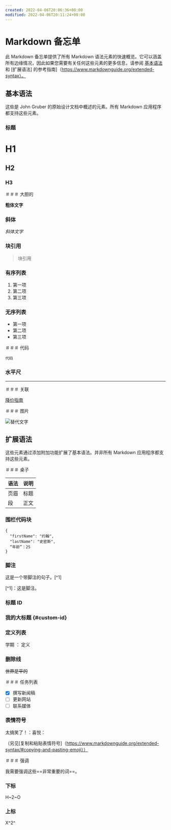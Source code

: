 ```yaml
---
created: 2022-04-06T20:06:36+08:00
modified: 2022-04-06T20:11:24+08:00
---
```


# Markdown 备忘单

此 Markdown 备忘单提供了所有 Markdown 语法元素的快速概览。它可以涵盖所有边缘情况，因此如果您需要有关任何这些元素的更多信息，请参阅 [基本语法](https://www.markdownguide.org/basic-syntax) 和 [扩展语法] 的参考指南]（https://www.markdownguide.org/extended-syntax）。

## 基本语法

这些是 John Gruber 的原始设计文档中概述的元素。所有 Markdown 应用程序都支持这些元素。

### 标题

# H1
## H2
### H3

＃＃＃ 大胆的

**粗体文字**

### 斜体

*斜体文字*

### 块引用

> 块引用

### 有序列表

1. 第一项
2. 第二项
3. 第三项

### 无序列表

- 第一项
- 第二项
- 第三项

＃＃＃ 代码

`代码`

### 水平尺

---

＃＃＃ 关联

[降价指南](https://www.markdownguide.org)

＃＃＃ 图片

![替代文字](https://www.markdownguide.org/assets/images/tux.png)

## 扩展语法

这些元素通过添加附加功能扩展了基本语法。并非所有 Markdown 应用程序都支持这些元素。

＃＃＃ 桌子

| 语法 | 说明 |
| ------------ | ------------ |
| 页眉 | 标题 |
| 段 | 正文 |

### 围栏代码块

```
{
  "firstName": "约翰",
  "lastName": "史密斯",
  “年龄”：25
}
```

### 脚注

这是一个带脚注的句子。[^1]

[^1]：这是脚注。

### 标题 ID

### 我的大标题 {#custom-id}

### 定义列表

学期
： 定义

### 删除线

~~世界是平的~~

＃＃＃ 任务列表

- [x] 撰写新闻稿
- [ ] 更新网站
- [ ] 联系媒体

### 表情符号

太搞笑了！：喜悦：

（另见[复制和粘贴表情符号]（https://www.markdownguide.org/extended-syntax/#copying-and-pasting-emoji））

＃＃＃ 强调

我需要强调这些==非常重要的词==。

### 下标

H~2~O

### 上标

X^2^

